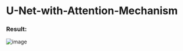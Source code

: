 # U-Net-with-Attention-Mechanism

### Result:

![image](https://github.com/user-attachments/assets/523873c4-5c6a-40ca-96eb-c92d315ef194)
